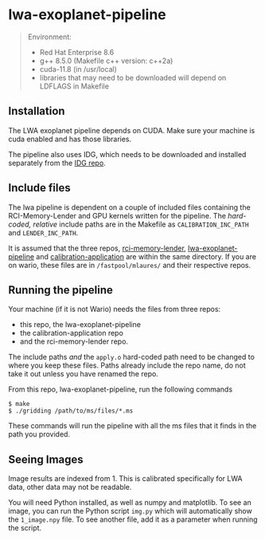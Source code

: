 # lwa-exoplanet-pipeline

>Environment:
>- Red Hat Enterprise 8.6
>- g++ 8.5.0 (Makefile c++ version: c++2a)
>- cuda-11.8 (in /usr/local)
>- libraries that may need to be downloaded will depend on LDFLAGS in Makefile

## Installation

The LWA exoplanet pipeline depends on CUDA. Make sure your machine is cuda enabled and has those libraries.

The pipeline also uses IDG, which needs to be downloaded and installed separately from the [IDG repo](https://gitlab.com/astron-idg/idg).

## Include files

The lwa pipeline is dependent on a couple of included files containing the RCI-Memory-Lender and GPU kernels written for the pipeline. The *hard-coded, relative* include paths are in the Makefile as `CALIBRATION_INC_PATH` and `LENDER_INC_PATH`. 

It is assumed that the three repos, [rci-memory-lender](https://github.com/Radio-Camera-Initiative/rci-memory-lender), [lwa-exoplanet-pipeline](https://github.com/Radio-Camera-Initiative/lwa-exoplanet-pipeline) and [calibration-application](https://github.com/Radio-Camera-Initiative/calibration-application) are within the same directory. If you are on wario, these files are in `/fastpool/mlaures/` and their respective repos.

## Running the pipeline

Your machine (if it is not Wario) needs the files from three repos:
- this repo, the lwa-exoplanet-pipeline
- the calibration-application repo 
- and the rci-memory-lender repo. 

The include paths *and* the `apply.o` hard-coded path need to be changed to where you keep these files. Paths already include the repo name, do not take it out unless you have renamed the repo.

From this repo, lwa-exoplanet-pipeline, run the following commands
```
$ make
$ ./gridding /path/to/ms/files/*.ms
```
These commands will run the pipeline with all the ms files that it finds in the path you provided. 

## Seeing Images

Image results are indexed from 1. This is calibrated specifically for LWA data, other data may not be readable. 

You will need Python installed, as well as numpy and matplotlib. To see an image, you can run the Python script `img.py` which will automatically show the `1_image.npy` file. To see another file, add it as a parameter when running the script.